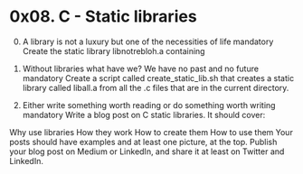# 0x08. C - Static libraries

0. A library is not a luxury but one of the necessities of life mandatory
Create the static library libnotrebloh.a containing

1. Without libraries what have we? We have no past and no future mandatory
Create a script called create_static_lib.sh that creates a static library
called liball.a from all the .c files that are in the current directory.

2. Either write something worth reading or do something worth writing mandatory
Write a blog post on C static libraries. It should cover:

Why use libraries
How they work
How to create them
How to use them
Your posts should have examples and at least one picture, at the top.
Publish your blog post on Medium or LinkedIn, and share it at least on
Twitter and LinkedIn.